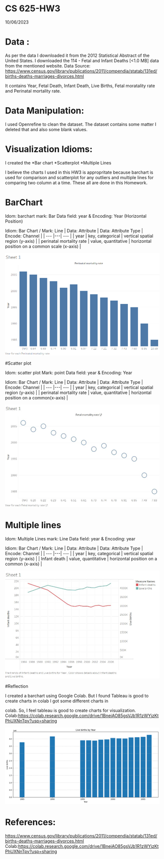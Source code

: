 CS 625-HW3
================
10/06/2023

# Data : 

As per the data I downloaded it from the 2012 Statistical
Abstract of the United States. I downloaded the 114 - Fetal and Infant
Deaths \[\<1.0 MB\] data from the mentioned website. 
Data Source:
<https://www.census.gov/library/publications/2011/compendia/statab/131ed/births-deaths-marriages-divorces.html>

It contains Year, Fetal Death, Infant Death, Live Births, Fetal
moratality rate and Perinatal mortality rate.

# Data Manipulation: 

I used Openrefine to clean the dataset. The dataset
contains some matter I deleted that and also some blank values.

# Visualization Idioms:

I created the *Bar chart *Scatterplot \*Multiple
Lines

I believe the charts I used in this HW3 is appropritate because barchart
is used for comparison and scatterplot for any outliers and multiple
lines for comparing two column at a time. These all are done in this
Homework.

# BarChart

Idom: barchart mark: Bar Data field: year & Encoding: Year (Horizontal
Position)

Idiom: Bar Chart / Mark: Line
| Data: Attribute | Data: Attribute Type  | Encode: Channel | 
| --- |---| --- |
| year | key, categorical | vertical spatial region (y-axis) |
| perinatal mortality rate | value, quantitative | horizontal position on a common scale (x-axis) |


![2](HW3__1.png)

#Scatter plot

Idom: scatter plot Mark: point Data field: year & Encoding:
Year

Idiom: Bar Chart / Mark: Line
| Data: Attribute | Data: Attribute Type  | Encode: Channel | 
| --- |---| --- |
| year | key, categorical | vertical spatial region (y-axis) |
| perinatal mortality rate | value, quantitative | horizontal position on a common(x-axis) |


![2](HW3__2.jpg)

# Multiple lines

Idom: Multiple Lines mark: Line Data field: year & Encoding: year

Idiom: Bar Chart / Mark: Line
| Data: Attribute | Data: Attribute Type  | Encode: Channel | 
| --- |---| --- |
| year | key, categorical | vertical spatial region (y-axis) |
| Infant death | value, quantitative | horizontal position on a common  (x-axis) |

![3](Hw3__3.jpg)

#Reflection 

I created a barchart using Google Colab. But I found
Tableau is good to create charts in colab I got some different charts in

colab. So, I feel tableau is good to create charts for visualization.
Colab:<https://colab.research.google.com/drive/1BneiAO85gsVJb1R1zWYjzKtPhUXNnTpv?usp=sharing>

![4](HW3__4.png)

# References:

<https://www.census.gov/library/publications/2011/compendia/statab/131ed/births-deaths-marriages-divorces.html>
Colab:<https://colab.research.google.com/drive/1BneiAO85gsVJb1R1zWYjzKtPhUXNnTpv?usp=sharing>
